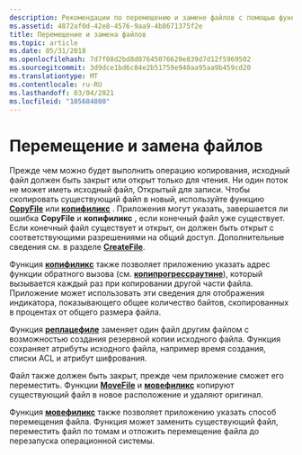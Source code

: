 ```yaml
---
description: Рекомендации по перемещению и замене файлов с помощью функций Копифиликс, CreateFile, Реплацефиле и Мовефиликс.
ms.assetid: 4872af0d-42e8-4576-9aa9-4b8671375f2e
title: Перемещение и замена файлов
ms.topic: article
ms.date: 05/31/2018
ms.openlocfilehash: 7d7f08d2bd8d07645076620e839d7d12f5969502
ms.sourcegitcommit: 3d9dce1bd6c84e2b51759e940aa95aa9b459cd20
ms.translationtype: MT
ms.contentlocale: ru-RU
ms.lasthandoff: 03/04/2021
ms.locfileid: "105684800"
---
```

# <a name="moving-and-replacing-files"></a>Перемещение и замена файлов

Прежде чем можно будет выполнить операцию копирования, исходный файл должен быть закрыт или открыт только для чтения. Ни один поток не может иметь исходный файл, Открытый для записи. Чтобы скопировать существующий файл в новый, используйте функцию [**CopyFile**](/windows/desktop/api/WinBase/nf-winbase-copyfile) или [**копифиликс**](/windows/desktop/api/WinBase/nf-winbase-copyfileexa) . Приложения могут указать, завершается ли ошибка **CopyFile** и **копифиликс** , если конечный файл уже существует. Если конечный файл существует и открыт, он должен быть открыт с соответствующими разрешениями на общий доступ. Дополнительные сведения см. в разделе [**CreateFile**](/windows/desktop/api/FileAPI/nf-fileapi-createfilea).

Функция [**копифиликс**](/windows/desktop/api/WinBase/nf-winbase-copyfileexa) также позволяет приложению указать адрес функции обратного вызова (см. [**копипрогрессраутине**](/windows/desktop/api/WinBase/nc-winbase-lpprogress_routine)), который вызывается каждый раз при копировании другой части файла. Приложение может использовать эти сведения для отображения индикатора, показывающего общее количество байтов, скопированных в процентах от общего размера файла.

Функция [**реплацефиле**](/windows/desktop/api/WinBase/nf-winbase-replacefilea) заменяет один файл другим файлом с возможностью создания резервной копии исходного файла. Функция сохраняет атрибуты исходного файла, например время создания, списки ACL и атрибут шифрования.

Файл также должен быть закрыт, прежде чем приложение сможет его переместить. Функции [**MoveFile**](/windows/desktop/api/WinBase/nf-winbase-movefile) и [**мовефиликс**](/windows/desktop/api/WinBase/nf-winbase-movefileexa) копируют существующий файл в новое расположение и удаляют оригинал.

Функция [**мовефиликс**](/windows/desktop/api/WinBase/nf-winbase-movefileexa) также позволяет приложению указать способ перемещения файла. Функция может заменить существующий файл, переместить файл по томам и отложить перемещение файла до перезапуска операционной системы.

 

 




